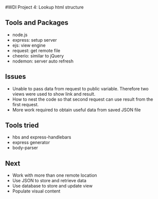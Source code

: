 #WDI Project 4: Lookup html structure 

## Tools and Packages
* node.js
* express: setup server
* ejs: view engine
* request: get remote file
* cheerio: similar to jQuery
* nodemon: server auto refresh

## Issues
* Unable to pass data from request to public variable. Therefore two views were used to show link and result.
* How to nest the code so that second request can use result from the first request.
* More work required to obtain useful data from saved JSON file


## Tools tried
* hbs and express-handlebars
* express generator
* body-parser

## Next
* Work with more than one remote location
* Use JSON to store and retrieve data
* Use database to store and update view
* Populate visual content

